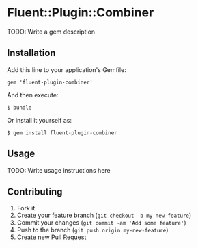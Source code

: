 # Fluent::Plugin::Combiner

TODO: Write a gem description

## Installation

Add this line to your application's Gemfile:

    gem 'fluent-plugin-combiner'

And then execute:

    $ bundle

Or install it yourself as:

    $ gem install fluent-plugin-combiner

## Usage

TODO: Write usage instructions here

## Contributing

1. Fork it
2. Create your feature branch (`git checkout -b my-new-feature`)
3. Commit your changes (`git commit -am 'Add some feature'`)
4. Push to the branch (`git push origin my-new-feature`)
5. Create new Pull Request

